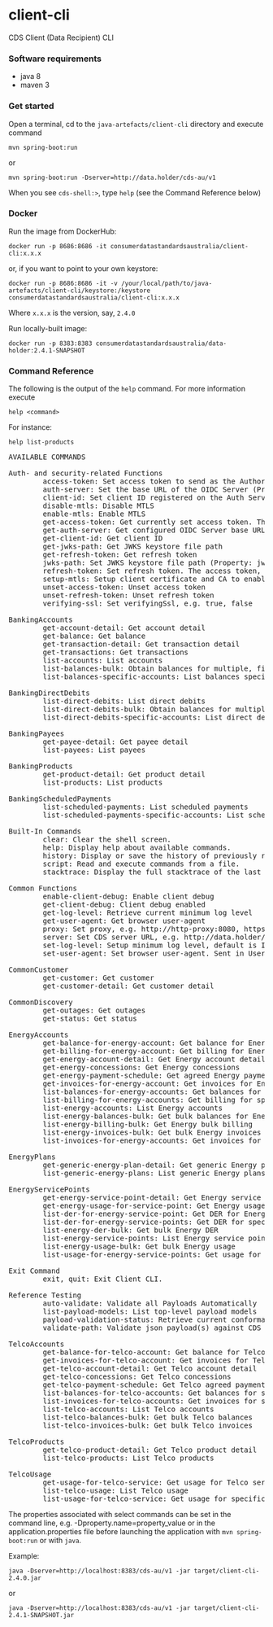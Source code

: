 # client-cli

CDS Client (Data Recipient) CLI

### Software requirements

* java 8
* maven 3

### Get started

Open a terminal, cd to the `java-artefacts/client-cli` directory and execute command

    mvn spring-boot:run

or

    mvn spring-boot:run -Dserver=http://data.holder/cds-au/v1

When you see `cds-shell:>`, type `help` (see the Command Reference below)

### Docker

Run the image from DockerHub:

    docker run -p 8686:8686 -it consumerdatastandardsaustralia/client-cli:x.x.x

or, if you want to point to your own keystore:

    docker run -p 8686:8686 -it -v /your/local/path/to/java-artefacts/client-cli/keystore:/keystore consumerdatastandardsaustralia/client-cli:x.x.x
    
Where `x.x.x` is the version, say, `2.4.0`

Run locally-built image:

    docker run -p 8383:8383 consumerdatastandardsaustralia/data-holder:2.4.1-SNAPSHOT

### Command Reference

The following is the output of the `help` command.
For more information execute

    help <command>
    
For instance:

    help list-products

<pre>
AVAILABLE COMMANDS

Auth- and security-related Functions
        access-token: Set access token to send as the Authorization: Bearer header (Property: access.token)
        auth-server: Set the base URL of the OIDC Server (Property: auth.server)
        client-id: Set client ID registered on the Auth Server (Property: client.id)
        disable-mtls: Disable MTLS
        enable-mtls: Enable MTLS
        get-access-token: Get currently set access token. The refresh token flow can update access token.
        get-auth-server: Get configured OIDC Server base URL
        get-client-id: Get client ID
        get-jwks-path: Get JWKS keystore file path
        get-refresh-token: Get refresh token
        jwks-path: Set JWKS keystore file path (Property: jwks.path)
        refresh-token: Set refresh token. The access token, if set and valid, takes precedence. (Property: refresh.token)
        setup-mtls: Setup client certificate and CA to enable MTLS connection to the server
        unset-access-token: Unset access token
        unset-refresh-token: Unset refresh token
        verifying-ssl: Set verifyingSsl, e.g. true, false

BankingAccounts
        get-account-detail: Get account detail
        get-balance: Get balance
        get-transaction-detail: Get transaction detail
        get-transactions: Get transactions
        list-accounts: List accounts
        list-balances-bulk: Obtain balances for multiple, filtered accounts
        list-balances-specific-accounts: List balances specific accounts

BankingDirectDebits
        list-direct-debits: List direct debits
        list-direct-debits-bulk: Obtain balances for multiple, filtered accounts
        list-direct-debits-specific-accounts: List direct debits specific accounts

BankingPayees
        get-payee-detail: Get payee detail
        list-payees: List payees

BankingProducts
        get-product-detail: Get product detail
        list-products: List products

BankingScheduledPayments
        list-scheduled-payments: List scheduled payments
        list-scheduled-payments-specific-accounts: List scheduled payments specific accounts

Built-In Commands
        clear: Clear the shell screen.
        help: Display help about available commands.
        history: Display or save the history of previously run commands
        script: Read and execute commands from a file.
        stacktrace: Display the full stacktrace of the last error.

Common Functions
        enable-client-debug: Enable client debug
        get-client-debug: Client debug enabled
        get-log-level: Retrieve current minimum log level
        get-user-agent: Get browser user-agent
        proxy: Set proxy, e.g. http://http-proxy:8080, https://https-proxy:8443, socks://socks-proxy:5050, none (Property: proxy)
        server: Set CDS server URL, e.g. http://data.holder/cds-au/v1 (Property: server)
        set-log-level: Setup minimum log level, default is INFO
        set-user-agent: Set browser user-agent. Sent in User-Agent and x-cds-client-headers HTTP headers. Default is Client CLI (Property: user.agent)

CommonCustomer
        get-customer: Get customer
        get-customer-detail: Get customer detail

CommonDiscovery
        get-outages: Get outages
        get-status: Get status

EnergyAccounts
        get-balance-for-energy-account: Get balance for Energy account
        get-billing-for-energy-account: Get billing for Energy account
        get-energy-account-detail: Get Energy account detail
        get-energy-concessions: Get Energy concessions
        get-energy-payment-schedule: Get agreed Energy payment schedule
        get-invoices-for-energy-account: Get invoices for Energy account
        list-balances-for-energy-accounts: Get balances for specific Energy accounts
        list-billing-for-energy-accounts: Get billing for specific Energy accounts
        list-energy-accounts: List Energy accounts
        list-energy-balances-bulk: Get bulk balances for Energy
        list-energy-billing-bulk: Get Energy bulk billing
        list-energy-invoices-bulk: Get bulk Energy invoices
        list-invoices-for-energy-accounts: Get invoices for specific Energy accounts

EnergyPlans
        get-generic-energy-plan-detail: Get generic Energy plan detail
        list-generic-energy-plans: List generic Energy plans

EnergyServicePoints
        get-energy-service-point-detail: Get Energy service point detail
        get-energy-usage-for-service-point: Get Energy usage for service point
        list-der-for-energy-service-point: Get DER for Energy service point
        list-der-for-energy-service-points: Get DER for specific Energy service points
        list-energy-der-bulk: Get bulk Energy DER
        list-energy-service-points: List Energy service points
        list-energy-usage-bulk: Get bulk Energy usage
        list-usage-for-energy-service-points: Get usage for specific Energy service points

Exit Command
        exit, quit: Exit Client CLI.

Reference Testing
        auto-validate: Validate all Payloads Automatically
        list-payload-models: List top-level payload models
        payload-validation-status: Retrieve current conformance check status
        validate-path: Validate json payload(s) against CDS

TelcoAccounts
        get-balance-for-telco-account: Get balance for Telco account
        get-invoices-for-telco-account: Get invoices for Telco account
        get-telco-account-detail: Get Telco account detail
        get-telco-concessions: Get Telco concessions
        get-telco-payment-schedule: Get Telco agreed payment schedule
        list-balances-for-telco-accounts: Get balances for specific Telco accounts
        list-invoices-for-telco-accounts: Get invoices for specific Telco accounts
        list-telco-accounts: List Telco accounts
        list-telco-balances-bulk: Get bulk Telco balances
        list-telco-invoices-bulk: Get bulk Telco invoices

TelcoProducts
        get-telco-product-detail: Get Telco product detail
        list-telco-products: List Telco products

TelcoUsage
        get-usage-for-telco-service: Get usage for Telco service
        list-telco-usage: List Telco usage
        list-usage-for-telco-service: Get usage for specific Telco service
</pre>

The properties associated with select commands can be set in the command line, e.g. -Dproperty.name=property_value
or in the application.properties file before launching the application with `mvn spring-boot:run` or with `java`.

Example:

    java -Dserver=http://localhost:8383/cds-au/v1 -jar target/client-cli-2.4.0.jar

or

    java -Dserver=http://localhost:8383/cds-au/v1 -jar target/client-cli-2.4.1-SNAPSHOT.jar
